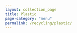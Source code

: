 ```yaml
---
layout: collection_page
title: Plastic
page-category: "menu"
permalink: /recycling/plastic/
---
```

